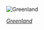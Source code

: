 
![Greenland](https://www.gstatic.com/prettyearth/assets/full/1036.jpg)

*[Greenland](https://www.google.com/maps/@60.997524,-45.010386,17z/data=!3m1!1e3)*
